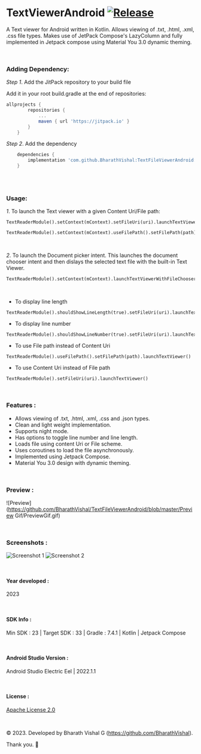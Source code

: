 # TextViewerAndroid [![Release](https://jitpack.io/v/BharathVishal/TextFileViewerAndroid.svg)](https://jitpack.io/#BharathVishal/TextFileViewerAndroid)

A Text viewer for Android written in Kotlin. Allows viewing of .txt, .html, .xml, .css file types. Makes use of JetPack Compose's LazyColumn and fully implemented in Jetpack compose using Material You 3.0 dynamic theming. 

&nbsp;
### Adding Dependency:

*Step 1*. Add the JitPack repository to your build file

Add it in your root build.gradle at the end of repositories:

```gradle
allprojects {
		repositories {
			...
			maven { url 'https://jitpack.io' }
		}
	}
  ```
  
  
*Step 2*. Add the dependency

```gradle
	dependencies {
  	    implementation 'com.github.BharathVishal:TextFileViewerAndroid:1.0'
	}
  
  ```

&nbsp;

### Usage:

*1*. To launch the Text viewer with a given Content Uri/File path: 
```
TextReaderModule().setContext(mContext).setFileUri(uri).launchTextViewer()

TextReaderModule().setContext(mContext).useFilePath().setFilePath(path).launchTextViewer()
```
&nbsp;

*2*. To launch the Document picker intent. This launches the document chooser intent and then dislays the selected text file with the built-in Text Viewer.
```
TextReaderModule().setContext(mContext).launchTextViewerWithFileChooser()
```
&nbsp;
- To display line length
```
TextReaderModule().shouldShowLineLength(true).setFileUri(uri).launchTextViewer()
```

- To display line number
```
TextReaderModule().shouldShowLineNumber(true).setFileUri(uri).launchTextViewer()
```

- To use File path instead of Content Uri
```
TextReaderModule().useFilePath().setFilePath(path).launchTextViewer()
```

- To use Content Uri instead of File path
```
TextReaderModule().setFileUri(uri).launchTextViewer()
```

&nbsp;

### Features :
- Allows viewing of .txt, .html, .xml, .css and .json types.
- Clean and light weight implementation.
- Supports night mode.
- Has options to toggle line number and line length.
- Loads file using content Uri or File scheme.
- Uses coroutines to load the file asynchronously. 
- Implemented using Jetpack Compose.
- Material You 3.0 design with dynamic theming.


&nbsp;
### Preview : 
![Preview](https://github.com/BharathVishal/TextFileViewerAndroid/blob/master/Preview Gif/PreviewGif.gif)


&nbsp;
### Screenshots : 
![Screenshot 1](https://github.com/BharathVishal/TextFileViewerAndroid/blob/main/Screenshots/1.png?s=20)
![Screenshot 2](https://github.com/BharathVishal/TextFileViewerAndroid/blob/main/Screenshots/2.png?s=20)


&nbsp;
#### Year developed : 
2023


&nbsp;

#### SDK Info : 
Min SDK : 23  | Target SDK : 33 | Gradle : 7.4.1  | Kotlin | Jetpack Compose

&nbsp;


#### Android Studio Version : 
Android Studio Electric Eel | 2022.1.1 


&nbsp;


#### License : 
[Apache License 2.0](https://github.com/BharathVishal/TextFileViewerAndroid/blob/main/LICENSE)
&nbsp;

&nbsp;

© 2023. Developed by Bharath Vishal G (https://github.com/BharathVishal).

Thank you. :slightly_smiling_face:
